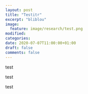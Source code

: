```yaml
---
layout: post
title: "Testitr"
excerpt: "bliblou"
image:
  feature: image/research/test.png
modified:
categories:
date: 2020-07-07T11:00:00+01:00
draft: false
comments: false
---
```




test

test

test